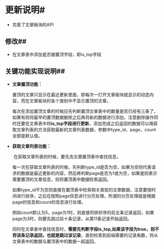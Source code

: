 

# 更新说明#

- 完善了文章板块的API

## 修改##

- 在文章表中添加是否被置顶字段，即is_top字段

## 关键功能实现说明##

- **文章置顶功能：**

  ​	置顶的文章只显示在最近更新里面，即每次一打开文章板块就显示的动态内容，而在文章板块的各个类别中不显示置顶的文章。

  ​	每次在添加置顶文章的时候应先判断置顶文章表中的数量是否已经有三条了，如果有则将最早的置顶数据删除之后再将新的数据进行添加，注意删除操作同时还要在文章表中将**is_top字段进行更新**，添加完成之后返回的数据可以用获取文章列表的方法获取最新的文章列表数据，参数中type_id，page，count全部是默认值。

- **获取文章列表功能：**

  ​	在获取文章列表的时候，要先去文章置顶表中查找信息。

  ​	每一次在获取文章列表的时候，先判断type_id是否为空，如果为空则代表请求的数据是最近更新的内容，然后再判断page是否为1或为空，如果是则表示需要置顶的文章信息，则将置顶表中数据检索返回。

  ​	如果type_id不为空则直接在置顶表中检索相关类型的文章数据，注意要按时间进行排序，之后在按照page信息进行分页处理，所谓的分页处理就是根据page的信息和count的信息进行处理。

  ​	例如count默认为5，page为1时，则直接将排好序的前五条记录返回，如果page为3时，则要先跳过前十条记录，从第11条记录开始返回。

  ​	同时在文章表中查找信息时，**需要先判断字段is_top,如果该字段为true，则不将该条记录返回，也就是跳过该记录**，直到检索到前端需要的记录条数，将从文章表中的数据与置顶表中的数据一起返回。

  ​
